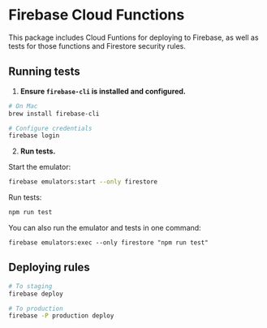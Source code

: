 # Firebase Cloud Functions

This package includes Cloud Funtions for deploying to Firebase, as well as tests for those functions and Firestore security rules.

## Running tests

1. **Ensure `firebase-cli` is installed and configured.**

```sh
# On Mac
brew install firebase-cli

# Configure credentials
firebase login
```

2. **Run tests.**

Start the emulator:

```sh
firebase emulators:start --only firestore
```

Run tests:

```sh
npm run test
```

You can also run the emulator and tests in one command:

```
firebase emulators:exec --only firestore "npm run test"
```

## Deploying rules

```sh
# To staging
firebase deploy

# To production
firebase -P production deploy
```
